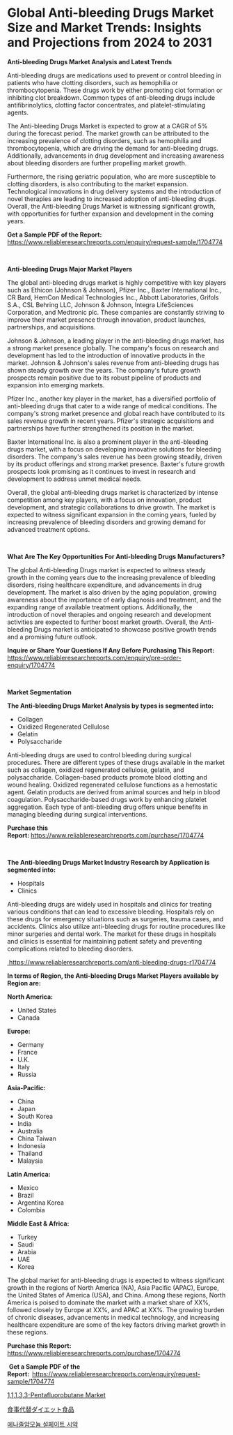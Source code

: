 <p><h1>Global Anti-bleeding Drugs Market Size and Market Trends: Insights and Projections from 2024 to 2031</h1></p><p><strong>Anti-bleeding Drugs Market Analysis and Latest Trends</strong></p>
<p><p>Anti-bleeding drugs are medications used to prevent or control bleeding in patients who have clotting disorders, such as hemophilia or thrombocytopenia. These drugs work by either promoting clot formation or inhibiting clot breakdown. Common types of anti-bleeding drugs include antifibrinolytics, clotting factor concentrates, and platelet-stimulating agents.</p><p>The Anti-bleeding Drugs Market is expected to grow at a CAGR of 5% during the forecast period. The market growth can be attributed to the increasing prevalence of clotting disorders, such as hemophilia and thrombocytopenia, which are driving the demand for anti-bleeding drugs. Additionally, advancements in drug development and increasing awareness about bleeding disorders are further propelling market growth.</p><p>Furthermore, the rising geriatric population, who are more susceptible to clotting disorders, is also contributing to the market expansion. Technological innovations in drug delivery systems and the introduction of novel therapies are leading to increased adoption of anti-bleeding drugs. Overall, the Anti-bleeding Drugs Market is witnessing significant growth, with opportunities for further expansion and development in the coming years.</p></p>
<p><strong>Get a Sample PDF of the Report:&nbsp;</strong> <a href="https://www.reliableresearchreports.com/enquiry/request-sample/1704774">https://www.reliableresearchreports.com/enquiry/request-sample/1704774</a></p>
<p>&nbsp;</p>
<p><strong>Anti-bleeding Drugs Major Market Players</strong></p>
<p><p>The global anti-bleeding drugs market is highly competitive with key players such as Ethicon (Johnson & Johnson), Pfizer Inc., Baxter International Inc., CR Bard, HemCon Medical Technologies Inc., Abbott Laboratories, Grifols S.A., CSL Behring LLC, Johnson & Johnson, Integra LifeSciences Corporation, and Medtronic plc. These companies are constantly striving to improve their market presence through innovation, product launches, partnerships, and acquisitions.</p><p>Johnson & Johnson, a leading player in the anti-bleeding drugs market, has a strong market presence globally. The company's focus on research and development has led to the introduction of innovative products in the market. Johnson & Johnson's sales revenue from anti-bleeding drugs has shown steady growth over the years. The company's future growth prospects remain positive due to its robust pipeline of products and expansion into emerging markets.</p><p>Pfizer Inc., another key player in the market, has a diversified portfolio of anti-bleeding drugs that cater to a wide range of medical conditions. The company's strong market presence and global reach have contributed to its sales revenue growth in recent years. Pfizer's strategic acquisitions and partnerships have further strengthened its position in the market.</p><p>Baxter International Inc. is also a prominent player in the anti-bleeding drugs market, with a focus on developing innovative solutions for bleeding disorders. The company's sales revenue has been growing steadily, driven by its product offerings and strong market presence. Baxter's future growth prospects look promising as it continues to invest in research and development to address unmet medical needs.</p><p>Overall, the global anti-bleeding drugs market is characterized by intense competition among key players, with a focus on innovation, product development, and strategic collaborations to drive growth. The market is expected to witness significant expansion in the coming years, fueled by increasing prevalence of bleeding disorders and growing demand for advanced treatment options.</p></p>
<p>&nbsp;</p>
<p><strong>What Are The Key Opportunities For Anti-bleeding Drugs Manufacturers?</strong></p>
<p><p>The global Anti-bleeding Drugs market is expected to witness steady growth in the coming years due to the increasing prevalence of bleeding disorders, rising healthcare expenditure, and advancements in drug development. The market is also driven by the aging population, growing awareness about the importance of early diagnosis and treatment, and the expanding range of available treatment options. Additionally, the introduction of novel therapies and ongoing research and development activities are expected to further boost market growth. Overall, the Anti-bleeding Drugs market is anticipated to showcase positive growth trends and a promising future outlook.</p></p>
<p><strong>Inquire or Share Your Questions If Any Before Purchasing This Report:</strong> <a href="https://www.reliableresearchreports.com/enquiry/pre-order-enquiry/1704774">https://www.reliableresearchreports.com/enquiry/pre-order-enquiry/1704774</a></p>
<p>&nbsp;</p>
<p><strong>Market Segmentation</strong></p>
<p><strong>The Anti-bleeding Drugs Market Analysis by types is segmented into:</strong></p>
<p><ul><li>Collagen</li><li>Oxidized Regenerated Cellulose</li><li>Gelatin</li><li>Polysaccharide</li></ul></p>
<p><p>Anti-bleeding drugs are used to control bleeding during surgical procedures. There are different types of these drugs available in the market such as collagen, oxidized regenerated cellulose, gelatin, and polysaccharide. Collagen-based products promote blood clotting and wound healing. Oxidized regenerated cellulose functions as a hemostatic agent. Gelatin products are derived from animal sources and help in blood coagulation. Polysaccharide-based drugs work by enhancing platelet aggregation. Each type of anti-bleeding drug offers unique benefits in managing bleeding during surgical interventions.</p></p>
<p><strong>Purchase this Report:&nbsp;</strong><a href="https://www.reliableresearchreports.com/purchase/1704774">https://www.reliableresearchreports.com/purchase/1704774</a></p>
<p>&nbsp;</p>
<p><strong>The Anti-bleeding Drugs Market Industry Research by Application is segmented into:</strong></p>
<p><ul><li>Hospitals</li><li>Clinics</li></ul></p>
<p><p>Anti-bleeding drugs are widely used in hospitals and clinics for treating various conditions that can lead to excessive bleeding. Hospitals rely on these drugs for emergency situations such as surgeries, trauma cases, and accidents. Clinics also utilize anti-bleeding drugs for routine procedures like minor surgeries and dental work. The market for these drugs in hospitals and clinics is essential for maintaining patient safety and preventing complications related to bleeding disorders.</p></p>
<p><a href="https://www.reliableresearchreports.com/anti-bleeding-drugs-r1704774">&nbsp;https://www.reliableresearchreports.com/anti-bleeding-drugs-r1704774</a></p>
<p><strong>In terms of Region, the Anti-bleeding Drugs Market Players available by Region are:</strong></p>
<p>
    <p> <strong> North America: </strong>
        <ul>
            <li>United States</li>
            <li>Canada</li>
        </ul>
        </p> 
    <p> <strong> Europe: </strong>
        <ul>
            <li>Germany</li>
            <li>France</li>
            <li>U.K.</li>
            <li>Italy</li>
            <li>Russia</li>
        </ul>
        </p> 
    <p> <strong> Asia-Pacific: </strong>
        <ul>
            <li>China</li>
            <li>Japan</li>
            <li>South Korea</li>
            <li>India</li>
            <li>Australia</li>
            <li>China Taiwan</li>
            <li>Indonesia</li>
            <li>Thailand</li>
            <li>Malaysia</li>
        </ul>
        </p> 
    <p> <strong> Latin America: </strong>
        <ul>
            <li>Mexico</li>
            <li>Brazil</li>
            <li>Argentina Korea</li>
            <li>Colombia</li>
        </ul>
        </p> 
    <p> <strong> Middle East & Africa: </strong>
        <ul>
            <li>Turkey</li>
            <li>Saudi</li>
            <li>Arabia</li>
            <li>UAE</li>
            <li>Korea</li>
        </ul>
    </p>
    </p>
<p><p>The global market for anti-bleeding drugs is expected to witness significant growth in the regions of North America (NA), Asia Pacific (APAC), Europe, the United States of America (USA), and China. Among these regions, North America is poised to dominate the market with a market share of XX%, followed closely by Europe at XX%, and APAC at XX%. The growing burden of chronic diseases, advancements in medical technology, and increasing healthcare expenditure are some of the key factors driving market growth in these regions.</p></p>
<p><strong>Purchase this Report: </strong><a href="https://www.reliableresearchreports.com/purchase/1704774">https://www.reliableresearchreports.com/purchase/1704774</a></p>
<p>&nbsp;<strong>Get a Sample PDF of the Report:&nbsp;&nbsp;</strong><a href="https://www.reliableresearchreports.com/enquiry/request-sample/1704774">https://www.reliableresearchreports.com/enquiry/request-sample/1704774</a></p>
<p><strong></strong></p>
<p><p><a href="https://github.com/AKSHATREPORTPRIME/Market-Research-Report-List-4/blob/main/11133-pentafluorobutane-market.md">1,1,1,3,3-Pentafluorobutane Market</a></p><p><a href="https://github.com/pepo3k/Market-Research-Report-List-2/blob/main/7592881124934.md">食事代替ダイエット食品</a></p><p><a href="https://github.com/ROBERTS65DAVID/Market-Research-Report-List-1/blob/main/7345851109569.md">에나졸암모늄 설페이트 시약</a></p></p>